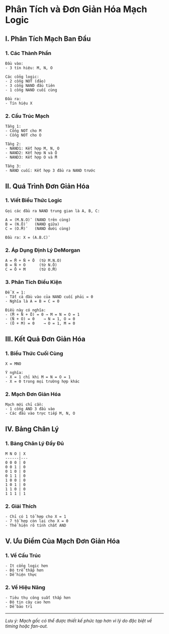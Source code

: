 # Phân Tích và Đơn Giản Hóa Mạch Logic

## I. Phân Tích Mạch Ban Đầu

### 1. Các Thành Phần
```
Đầu vào:
- 3 tín hiệu: M, N, O

Các cổng logic:
- 2 cổng NOT (đảo)
- 3 cổng NAND đầu tiên
- 1 cổng NAND cuối cùng

Đầu ra:
- Tín hiệu X
```

### 2. Cấu Trúc Mạch
```
Tầng 1:
- Cổng NOT cho M
- Cổng NOT cho O

Tầng 2:
- NAND1: Kết hợp M, N, O
- NAND2: Kết hợp N và Ō
- NAND3: Kết hợp O và M̄

Tầng 3:
- NAND cuối: Kết hợp 3 đầu ra NAND trước
```

## II. Quá Trình Đơn Giản Hóa

### 1. Viết Biểu Thức Logic
```
Gọi các đầu ra NAND trung gian là A, B, C:

A = (M.N.O)̄  (NAND trên cùng)
B = (N.Ō)̄    (NAND giữa)
C = (O.M̄)̄    (NAND dưới cùng)

Đầu ra: X = (A.B.C)̄
```

### 2. Áp Dụng Định Lý DeMorgan
```
A = M̄ + N̄ + Ō  (từ M.N.O)
B = N̄ + O      (từ N.Ō)
C = Ō + M      (từ O.M̄)
```

### 3. Phân Tích Điều Kiện
```
Để X = 1:
- Tất cả đầu vào của NAND cuối phải = 0
- Nghĩa là A = B = C = 0

Điều này có nghĩa:
- (M̄ + N̄ + Ō) = 0 → M = N = O = 1
- (N̄ + O) = 0    → N = 1, O = 0
- (Ō + M) = 0    → O = 1, M = 0
```

## III. Kết Quả Đơn Giản Hóa

### 1. Biểu Thức Cuối Cùng
```
X = MNO

Ý nghĩa:
- X = 1 chỉ khi M = N = O = 1
- X = 0 trong mọi trường hợp khác
```

### 2. Mạch Đơn Giản Hóa
```
Mạch mới chỉ cần:
- 1 cổng AND 3 đầu vào
- Các đầu vào trực tiếp M, N, O
```

## IV. Bảng Chân Lý

### 1. Bảng Chân Lý Đầy Đủ
```
M N O | X
------|---
0 0 0 | 0
0 0 1 | 0
0 1 0 | 0
0 1 1 | 0
1 0 0 | 0
1 0 1 | 0
1 1 0 | 0
1 1 1 | 1
```

### 2. Giải Thích
```
- Chỉ có 1 tổ hợp cho X = 1
- 7 tổ hợp còn lại cho X = 0
- Thể hiện rõ tính chất AND
```

## V. Ưu Điểm Của Mạch Đơn Giản Hóa

### 1. Về Cấu Trúc
```
- Ít cổng logic hơn
- Độ trễ thấp hơn
- Dễ hiện thực
```

### 2. Về Hiệu Năng
```
- Tiêu thụ công suất thấp hơn
- Độ tin cậy cao hơn
- Dễ bảo trì
```

---
*Lưu ý: Mạch gốc có thể được thiết kế phức tạp hơn vì lý do đặc biệt về timing hoặc fan-out.*